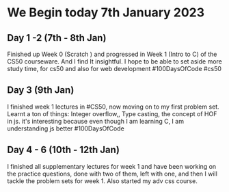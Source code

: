 
# We Begin today 7th January 2023


## Day 1 -2 (7th - 8th Jan)
Finished up Week 0 (Scratch ) and progressed in Week 1 (Intro to C) of the CS50 courseware.
And I find It insightful. 
I hope to be able to set aside more study time, for cs50 and also for web development
#100DaysOfCode #cs50


## Day 3 (9th Jan)
I finished week 1 lectures in #CS50, now moving on to my first problem set.
Learnt a ton of things:
Integer overflow,, Type casting, the concept of HOF in js. 
it's interesting because even though I am learning C, I am understanding js better 
#100DaysOfCode 



## Day 4 - 6 (10th - 12th Jan)
I finished all supplementary  lectures for week 1 and  have been working on the practice questions, done with two of them, left with one, and then I will tackle the problem sets for week 1. Also started my adv css course.
